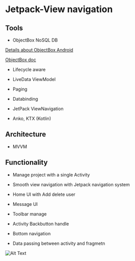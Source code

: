 # Jetpack-View navigation

## Tools 
- ObjectBox NoSQL DB

[Details about ObjectBox Android](https://objectbox.io/mobile)

[ObjectBox doc](https://docs.objectbox.io/getting-started)

- Lifecycle aware

- LiveData ViewModel

- Paging

- Databinding

- JetPack ViewNavigation

- Anko, KTX (Kotlin)
## Architecture
- MVVM

## Functionality
- Manage project with a single Activity

- Smooth view navigation with Jetpack navigation system

- Home UI with Add delete user

- Message UI 

- Toolbar manage

- Activity Backbutton handle

- Bottom navigation

- Data passing between activity and fragmetn

![Alt Text](https://github.com/azizcse/jitpack-navigation/blob/master/img/ezgif.com-crop.gif)
